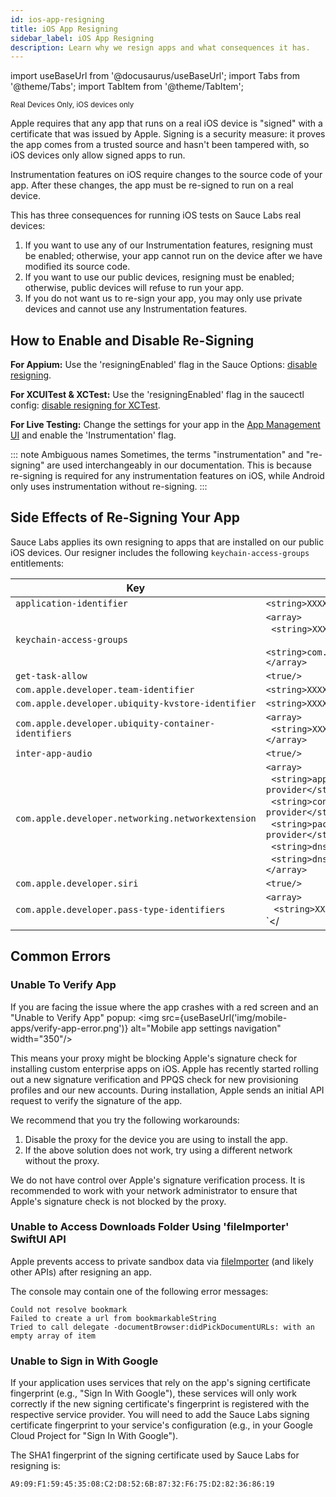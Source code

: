 ```yaml
---
id: ios-app-resigning
title: iOS App Resigning
sidebar_label: iOS App Resigning
description: Learn why we resign apps and what consequences it has.
---
```


import useBaseUrl from '@docusaurus/useBaseUrl';
import Tabs from '@theme/Tabs';
import TabItem from '@theme/TabItem';

<p><small><span className="sauceGreen">Real Devices Only, iOS devices only</span></small></p>

Apple requires that any app that runs on a real iOS device is "signed" with a certificate that was issued by Apple. Signing is a security measure: it proves the app comes from a trusted source and hasn't been tampered with, so iOS devices only allow signed apps to run.

Instrumentation features on iOS require changes to the source code of your app. After these changes, the app must be re-signed to run on a real device.

This has three consequences for running iOS tests on Sauce Labs real devices:

1. If you want to use any of our Instrumentation features, resigning must be enabled; otherwise, your app cannot run on the device after we have modified its source code.
2. If you want to use our public devices, resigning must be enabled; otherwise, public devices will refuse to run your app.
3. If you do not want us to re-sign your app, you may only use private devices and cannot use any Instrumentation features.


## How to Enable and Disable Re-Signing

**For Appium:** Use the 'resigningEnabled' flag in the Sauce Options: [disable resigning](/dev/test-configuration-options/#resigningenabled).

**For XCUITest & XCTest:** Use the 'resigningEnabled' flag in the saucectl config: [disable resigning for XCTest](/docs/mobile-apps/automated-testing/espresso-xcuitest/xctest-config.md#resigningenabled).

**For Live Testing:** Change the settings for your app in the [App Management UI](https://app.saucelabs.com/app-management) and enable the 'Instrumentation' flag.

::: note Ambiguous names
Sometimes, the terms "instrumentation" and "re-signing" are used interchangeably in our documentation. This is because re-signing is required for any instrumentation features on iOS, while Android only uses instrumentation without re-signing.
:::

## Side Effects of Re-Signing Your App

Sauce Labs applies its own resigning to apps that are installed on our public iOS devices. Our resigner includes the following `keychain-access-groups` entitlements:

| Key                                                  | Value                                                                                                                                                                                                                                                                                               |
| ---------------------------------------------------- | --------------------------------------------------------------------------------------------------------------------------------------------------------------------------------------------------------------------------------------------------------------------------------------------------- |
| `application-identifier`                             | `<string>XXXXXXXXXX.*</string>`                                                                                                                                                                                                                                                                     |
| `keychain-access-groups`                             | `<array>`<br/>&nbsp;&nbsp;`<string>XXXXXXXXXX.*</string>`<br/>&nbsp;&nbsp;`  <string>com.apple.token</string>`<br/>`</array>`                                                                                                                                                                       |
| `get-task-allow`                                     | `<true/>`                                                                                                                                                                                                                                                                                           |
| `com.apple.developer.team-identifier`                | `<string>XXXXXXXXXX</string>`                                                                                                                                                                                                                                                                       |
| `com.apple.developer.ubiquity-kvstore-identifier`    | `<string>XXXXXXXXXX.*</string>`                                                                                                                                                                                                                                                                     |
| `com.apple.developer.ubiquity-container-identifiers` | `<array>`<br/>&nbsp;&nbsp;`<string>XXXXXXXXXX.*</string>`<br/>`</array>`                                                                                                                                                                                                                            |
| `inter-app-audio`                                    | `<true/>`                                                                                                                                                                                                                                                                                           |
| `com.apple.developer.networking.networkextension`    | `<array>`<br/> &nbsp;&nbsp;`<string>app-proxy-provider</string>`<br/>&nbsp;&nbsp;`<string>content-filter-provider</string>`<br/> &nbsp;&nbsp;`<string>packet-tunnel-provider</string>`<br/>&nbsp;&nbsp;`<string>dns-proxy</string>`<br/> &nbsp;&nbsp;`<string>dns-settings</string>`<br/>`</array>` |
| `com.apple.developer.siri`                           | `<true/>`                                                                                                                                                                                                                                                                                           |
| `com.apple.developer.pass-type-identifiers`          | `<array>`<br/>&nbsp;&nbsp; `<string>XXXXXXXXXX.*</string>`<br/>`</


## Common Errors

### Unable To Verify App

If you are facing the issue where the app crashes with a red screen and an "Unable to Verify App" popup:
<img src={useBaseUrl('img/mobile-apps/verify-app-error.png')} alt="Mobile app settings navigation" width="350"/>

This means your proxy might be blocking Apple's signature check for installing custom enterprise apps on iOS. Apple has recently started rolling out a new signature verification and PPQS check for new provisioning profiles and our new accounts. During installation, Apple sends an initial API request to verify the signature of the app.

We recommend that you try the following workarounds:

1. Disable the proxy for the device you are using to install the app.
2. If the above solution does not work, try using a different network without the proxy.

We do not have control over Apple's signature verification process. It is recommended to work with your network administrator to ensure that Apple's signature check is not blocked by the proxy.


### Unable to Access Downloads Folder Using 'fileImporter' SwiftUI API

Apple prevents access to private sandbox data via [fileImporter](https://developer.apple.com/documentation/swiftui/view/fileimporter(ispresented:allowedcontenttypes:allowsmultipleselection:oncompletion:)) (and likely other APIs) after resigning an app.

The console may contain one of the following error messages:
```
Could not resolve bookmark
Failed to create a url from bookmarkableString
Tried to call delegate -documentBrowser:didPickDocumentURLs: with an empty array of item
```

### Unable to Sign in With Google

If your application uses services that rely on the app's signing certificate fingerprint (e.g., "Sign In With Google"), these services will only work correctly if the new signing certificate's fingerprint is registered with the respective service provider. You will need to add the Sauce Labs signing certificate fingerprint to your service's configuration (e.g., in your Google Cloud Project for "Sign In With Google").

The SHA1 fingerprint of the signing certificate used by Sauce Labs for resigning is:

```
A9:09:F1:59:45:35:08:C2:D8:52:6B:87:32:F6:75:D2:82:36:86:19
```
